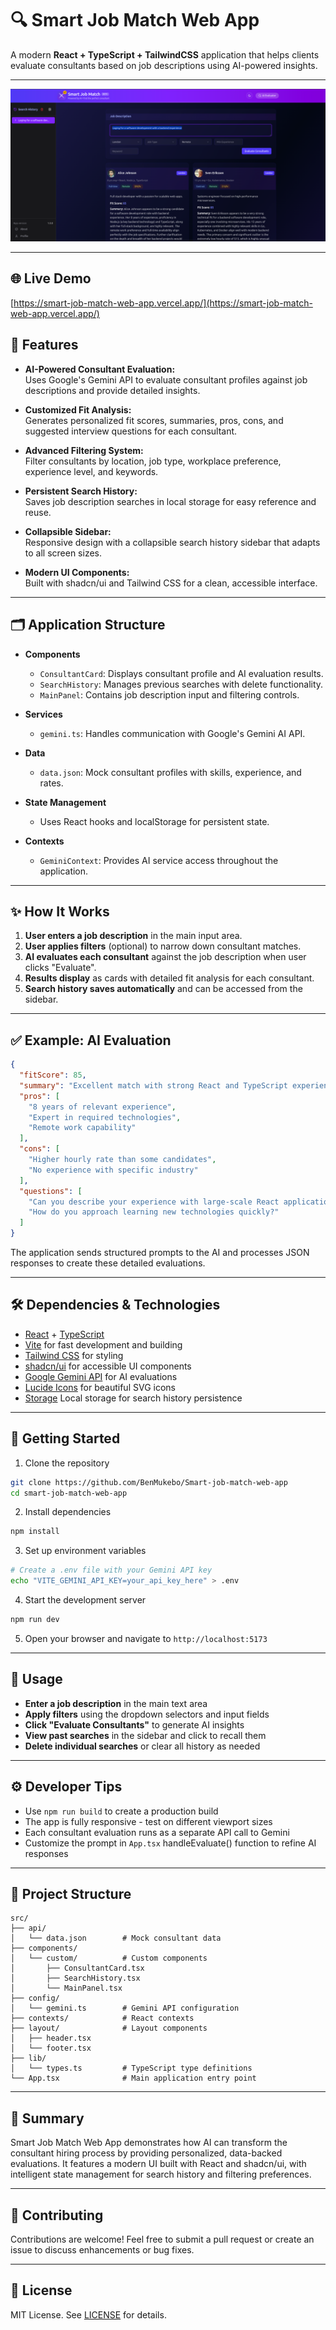# 🔍 Smart Job Match Web App

A modern **React + TypeScript + TailwindCSS** application that helps clients evaluate consultants based on job descriptions using AI-powered insights.

---

![Screenshot](public/image1.png)

---

## 🌐 Live Demo

[https://smart-job-match-web-app.vercel.app/](https://smart-job-match-web-app.vercel.app/)

## 🚀 Features

- **AI-Powered Consultant Evaluation:**  
  Uses Google's Gemini API to evaluate consultant profiles against job descriptions and provide detailed insights.

- **Customized Fit Analysis:**  
  Generates personalized fit scores, summaries, pros, cons, and suggested interview questions for each consultant.

- **Advanced Filtering System:**  
  Filter consultants by location, job type, workplace preference, experience level, and keywords.

- **Persistent Search History:**  
  Saves job description searches in local storage for easy reference and reuse.

- **Collapsible Sidebar:**  
  Responsive design with a collapsible search history sidebar that adapts to all screen sizes.

- **Modern UI Components:**  
  Built with shadcn/ui and Tailwind CSS for a clean, accessible interface.

---

## 🗂️ Application Structure

- **Components**
  - `ConsultantCard`: Displays consultant profile and AI evaluation results.
  - `SearchHistory`: Manages previous searches with delete functionality.
  - `MainPanel`: Contains job description input and filtering controls.

- **Services**
  - `gemini.ts`: Handles communication with Google's Gemini AI API.

- **Data**
  - `data.json`: Mock consultant profiles with skills, experience, and rates.

- **State Management**
  - Uses React hooks and localStorage for persistent state.
  
- **Contexts**
  - `GeminiContext`: Provides AI service access throughout the application.

---

## ✨ How It Works

1. **User enters a job description** in the main input area.
2. **User applies filters** (optional) to narrow down consultant matches.
3. **AI evaluates each consultant** against the job description when user clicks "Evaluate".
4. **Results display** as cards with detailed fit analysis for each consultant.
5. **Search history saves automatically** and can be accessed from the sidebar.

---

## ✅ Example: AI Evaluation

```json
{
  "fitScore": 85,
  "summary": "Excellent match with strong React and TypeScript experience",
  "pros": [
    "8 years of relevant experience",
    "Expert in required technologies",
    "Remote work capability"
  ],
  "cons": [
    "Higher hourly rate than some candidates",
    "No experience with specific industry"
  ],
  "questions": [
    "Can you describe your experience with large-scale React applications?",
    "How do you approach learning new technologies quickly?"
  ]
}
```

The application sends structured prompts to the AI and processes JSON responses to create these detailed evaluations.

---

## 🛠️ Dependencies & Technologies

- [React](https://react.dev/) + [TypeScript](https://www.typescriptlang.org/)
- [Vite](https://vitejs.dev/) for fast development and building
- [Tailwind CSS](https://tailwindcss.com/) for styling
- [shadcn/ui](https://ui.shadcn.com/) for accessible UI components
- [Google Gemini API](https://ai.google.dev/docs/gemini_api) for AI evaluations
- [Lucide Icons](https://lucide.dev/) for beautiful SVG icons
- [Storage](https://developer.mozilla.org/en-US/docs/Web/API/Window/localStorage) Local storage for search history persistence

---

## 🚀 Getting Started

1. Clone the repository

```bash
git clone https://github.com/BenMukebo/Smart-job-match-web-app
cd smart-job-match-web-app
```

2. Install dependencies

```bash
npm install
```

3. Set up environment variables

```bash
# Create a .env file with your Gemini API key
echo "VITE_GEMINI_API_KEY=your_api_key_here" > .env
```

4. Start the development server

```bash
npm run dev
```

5. Open your browser and navigate to `http://localhost:5173`

---


## 📝 Usage

- **Enter a job description** in the main text area
- **Apply filters** using the dropdown selectors and input fields
- **Click "Evaluate Consultants"** to generate AI insights
- **View past searches** in the sidebar and click to recall them
- **Delete individual searches** or clear all history as needed

---

## ⚙️ Developer Tips

- Use `npm run build` to create a production build
- The app is fully responsive - test on different viewport sizes
- Each consultant evaluation runs as a separate API call to Gemini
- Customize the prompt in `App.tsx` handleEvaluate() function to refine AI responses

---

## 📂 Project Structure

```
src/
├── api/
│   └── data.json        # Mock consultant data
├── components/
│   └── custom/          # Custom components
│       ├── ConsultantCard.tsx
│       ├── SearchHistory.tsx
│       └── MainPanel.tsx
├── config/
│   └── gemini.ts        # Gemini API configuration
├── contexts/            # React contexts
├── layout/              # Layout components
│   ├── header.tsx
│   └── footer.tsx
├── lib/
│   └── types.ts         # TypeScript type definitions
└── App.tsx              # Main application entry point
```

---

## 🧠 Summary
Smart Job Match Web App demonstrates how AI can transform the consultant hiring process by providing personalized, 
data-backed evaluations. It features a modern UI built with React and shadcn/ui, with intelligent state management 
for search history and filtering preferences.

---

## 🤝 Contributing

Contributions are welcome! Feel free to submit a pull request or create an issue to discuss enhancements or bug fixes.

---

## 📄 License

MIT License. See [LICENSE](LICENSE) for details.
